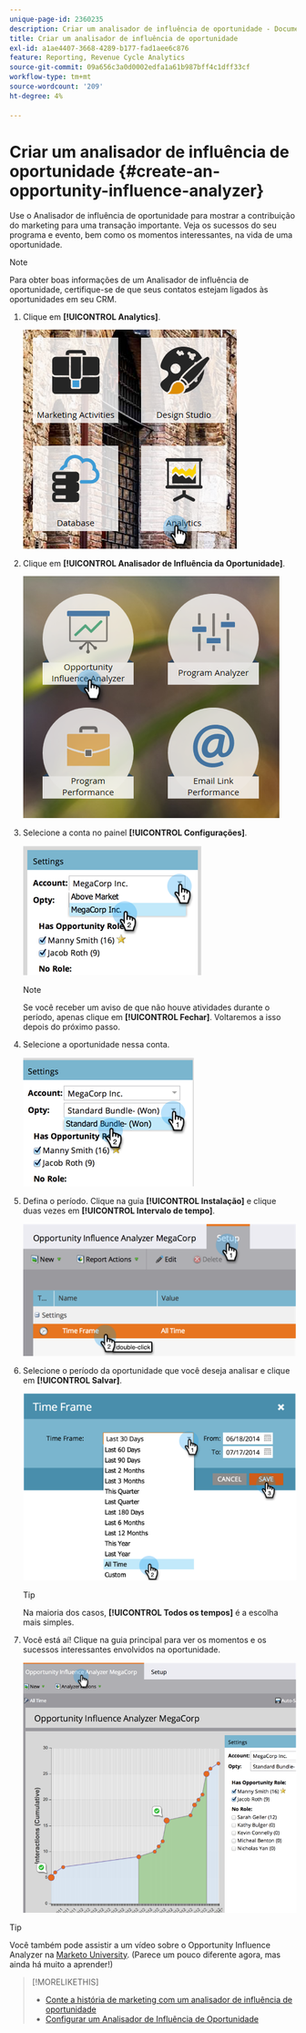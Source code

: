```yaml
---
unique-page-id: 2360235
description: Criar um analisador de influência de oportunidade - Documentação do Marketo - Documentação do produto
title: Criar um analisador de influência de oportunidade
exl-id: a1ae4407-3668-4289-b177-fad1aee6c876
feature: Reporting, Revenue Cycle Analytics
source-git-commit: 09a656c3a0d0002edfa1a61b987bff4c1dff33cf
workflow-type: tm+mt
source-wordcount: '209'
ht-degree: 4%

---
```


# Criar um analisador de influência de oportunidade {#create-an-opportunity-influence-analyzer}

Use o Analisador de influência de oportunidade para mostrar a contribuição do marketing para uma transação importante. Veja os sucessos do seu programa e evento, bem como os momentos interessantes, na vida de uma oportunidade.

>[!NOTE]
>
>Para obter boas informações de um Analisador de influência de oportunidade, certifique-se de que seus contatos estejam ligados às oportunidades em seu CRM.

1. Clique em **[!UICONTROL Analytics]**.

   ![](assets/analytics.png)

1. Clique em **[!UICONTROL Analisador de Influência da Oportunidade]**.

   ![](assets/two.png)

1. Selecione a conta no painel **[!UICONTROL Configurações]**.

   ![](assets/image2014-9-17-8-3a56-3a32.png)

   >[!NOTE]
   >
   >Se você receber um aviso de que não houve atividades durante o período, apenas clique em **[!UICONTROL Fechar]**. Voltaremos a isso depois do próximo passo.

1. Selecione a oportunidade nessa conta.

   ![](assets/image2014-9-17-8-3a56-3a48.png)

1. Defina o período. Clique na guia **[!UICONTROL Instalação]** e clique duas vezes em **[!UICONTROL Intervalo de tempo]**.

   ![](assets/image2014-9-17-8-3a57-3a17.png)

1. Selecione o período da oportunidade que você deseja analisar e clique em **[!UICONTROL Salvar]**.

   ![](assets/image2014-9-17-8-3a57-3a27.png)

   >[!TIP]
   >
   >
   >Na maioria dos casos, **[!UICONTROL Todos os tempos]** é a escolha mais simples.

1. Você está aí! Clique na guia principal para ver os momentos e os sucessos interessantes envolvidos na oportunidade.

   ![](assets/image2014-9-17-8-3a57-3a42.png)

>[!TIP]
>
>Você também pode assistir a um vídeo sobre o Opportunity Influence Analyzer na [Marketo University](https://learn.marketo.com). (Parece um pouco diferente agora, mas ainda há muito a aprender!)

>[!MORELIKETHIS]
>
>* [Conte a história de marketing com um analisador de influência de oportunidade](/help/marketo/product-docs/reporting/revenue-cycle-analytics/opportunity-influence-analyzer/tell-the-marketing-story-with-an-opportunity-influence-analyzer.md)
>* [Configurar um Analisador de Influência de Oportunidade](/help/marketo/product-docs/reporting/revenue-cycle-analytics/opportunity-influence-analyzer/configure-an-opportunity-influence-analyzer.md)
